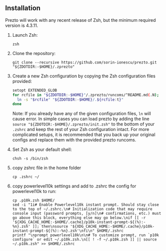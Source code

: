 Installation
------------

Prezto will work with any recent release of Zsh, but the minimum required
version is 4.3.11.

  1. Launch Zsh:

     ```console
     zsh
     ```

  2. Clone the repository:

     ```console
     git clone --recursive https://github.com/sorin-ionescu/prezto.git "${ZDOTDIR:-$HOME}/.zprezto"
     ```

  3. Create a new Zsh configuration by copying the Zsh configuration files
     provided:

     ```sh
     setopt EXTENDED_GLOB
     for rcfile in "${ZDOTDIR:-$HOME}"/.zprezto/runcoms/^README.md(.N); do
       ln -s "$rcfile" "${ZDOTDIR:-$HOME}/.${rcfile:t}"
     done
     ```

     Note: If you already have any of the given configuration files, `ln` will
     cause error. In simple cases you can load prezto by adding the line
     `source "${ZDOTDIR:-$HOME}/.zprezto/init.zsh"` to the bottom of your
     `.zshrc` and keep the rest of your Zsh configuration intact. For more
     complicated setups, it is recommended that you back up your original
     configs and replace them with the provided prezto runcoms.

  4. Set Zsh as your default shell:

     ```console
     chsh -s /bin/zsh
     ```

  5. copy zshrc file in the home folder

     ```console
     cp .zshrc ~/
     ```

  6. copy powerlevel10k settings and add to .zshrc the config for powerlevel10k to run:

     ```console
     cp .p10k.zsh $HOME/
     sed -i "1i# Enable Powerlevel10k instant prompt. Should stay close to the top of ~/.zshrc.\n# Initialization code that may require console input (password prompts, [y/n]\n# confirmations, etc.) must go above this block, everything else may go below.\nif [[ -r '${XDG_CACHE_HOME:-$HOME/.cache}/p10k-instant-prompt-${(%):-%n}.zsh' ]]; then\nsource '${XDG_CACHE_HOME:-$HOME/.cache}/p10k-instant-prompt-${(%):-%n}.zsh'\nfi\n" $HOME/.zshrc
     printf "\nprompt powerlevel10k\n\n# To customize prompt, run `p10k configure` or edit ~/.p10k.zsh.\n[[ ! -f ~/.p10k.zsh ]] || source ~/.p10k.zsh" >> $HOME/.zshrc
     ```

